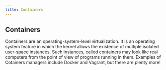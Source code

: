 ```yaml
---
title: Containers
---
```

## Containers

Containers are an operating-system-level virtualization. It is an operating system feature in which the kernel allows the existence of multiple isolated user-space instances. Such instances, called containers may look like real computers from the point of view of programs running in them. Examples of Cotainers managers include Docker and Vagrant, but there are plenty more! 
